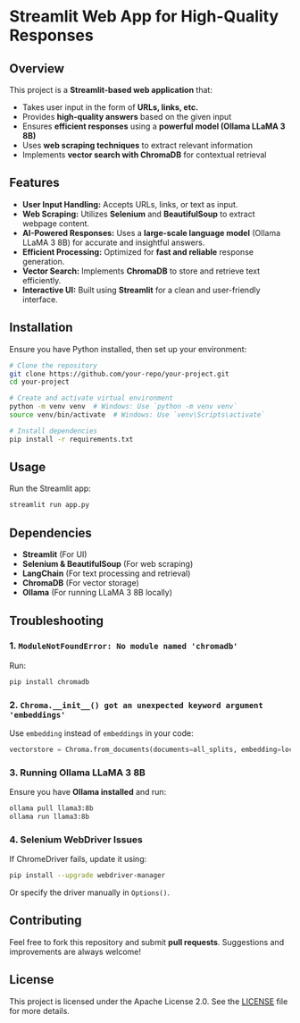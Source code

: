 # Streamlit Web App for High-Quality Responses

## Overview

This project is a **Streamlit-based web application** that:

- Takes user input in the form of **URLs, links, etc.**
- Provides **high-quality answers** based on the given input
- Ensures **efficient responses** using a **powerful model (Ollama LLaMA 3 8B)**
- Uses **web scraping techniques** to extract relevant information
- Implements **vector search with ChromaDB** for contextual retrieval

## Features

- **User Input Handling:** Accepts URLs, links, or text as input.
- **Web Scraping:** Utilizes **Selenium** and **BeautifulSoup** to extract webpage content.
- **AI-Powered Responses:** Uses a **large-scale language model** (Ollama LLaMA 3 8B) for accurate and insightful answers.
- **Efficient Processing:** Optimized for **fast and reliable** response generation.
- **Vector Search:** Implements **ChromaDB** to store and retrieve text efficiently.
- **Interactive UI:** Built using **Streamlit** for a clean and user-friendly interface.

## Installation

Ensure you have Python installed, then set up your environment:

```sh
# Clone the repository
git clone https://github.com/your-repo/your-project.git
cd your-project

# Create and activate virtual environment
python -m venv venv  # Windows: Use `python -m venv venv`
source venv/bin/activate  # Windows: Use `venv\Scripts\activate`

# Install dependencies
pip install -r requirements.txt
```

## Usage

Run the Streamlit app:

```sh
streamlit run app.py
```

## Dependencies

- **Streamlit** (For UI)
- **Selenium & BeautifulSoup** (For web scraping)
- **LangChain** (For text processing and retrieval)
- **ChromaDB** (For vector storage)
- **Ollama** (For running LLaMA 3 8B locally)

## Troubleshooting

### 1. `ModuleNotFoundError: No module named 'chromadb'`

Run:

```sh
pip install chromadb
```

### 2. `Chroma.__init__() got an unexpected keyword argument 'embeddings'`

Use `embedding` instead of `embeddings` in your code:

```python
vectorstore = Chroma.from_documents(documents=all_splits, embedding=local_embeddings)
```

### 3. Running Ollama LLaMA 3 8B

Ensure you have **Ollama installed** and run:

```sh
ollama pull llama3:8b
ollama run llama3:8b
```

### 4. Selenium WebDriver Issues

If ChromeDriver fails, update it using:

```sh
pip install --upgrade webdriver-manager
```

Or specify the driver manually in `Options()`.

## Contributing

Feel free to fork this repository and submit **pull requests**. Suggestions and improvements are always welcome!

## License

This project is licensed under the Apache License 2.0. See the [LICENSE](LICENSE) file for more details.


